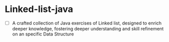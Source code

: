 # Linked-list-java
- [ ] A crafted collection of Java exercises of Linked list, designed to enrich deeper knowledge, fostering deeper understanding and skill refinement on an specific Data Structure
